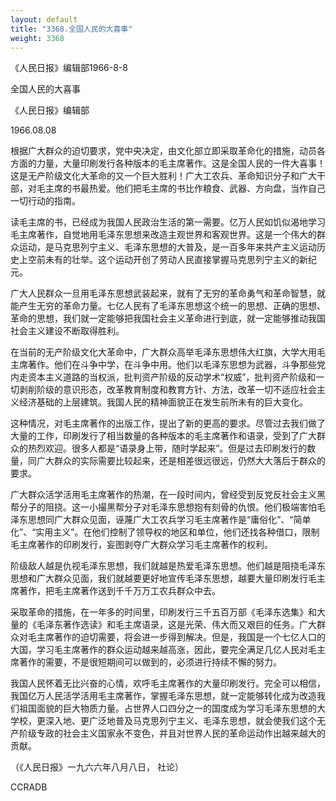 ```yaml
---
layout: default
title: "3368.全国人民的大喜事"
weight: 3368
---
```


《人民日报》编辑部1966-8-8

全国人民的大喜事

《人民日报》编辑部

1966.08.08

根据广大群众的迫切要求，党中央决定，由文化部立即采取革命化的措施，动员各方面的力量，大量印刷发行各种版本的毛主席著作。这是全国人民的一件大喜事！这是无产阶级文化大革命的又一个巨大胜利！广大工农兵、革命知识分子和广大干部，对毛主席的书最热爱。他们把毛主席的书比作粮食、武器、方向盘，当作自己一切行动的指南。

读毛主席的书，已经成为我国人民政治生活的第一需要。亿万人民如饥似渴地学习毛主席著作，自觉地用毛泽东思想来改造主观世界和客观世界。这是一个伟大的群众运动，是马克思列宁主义、毛泽东思想的大普及，是一百多年来共产主义运动历史上空前未有的壮举。这个运动开创了劳动人民直接掌握马克思列宁主义的新纪元。

广大人民群众一旦用毛泽东思想武装起来，就有了无穷的革命勇气和革命智慧，就能产生无穷的革命力量。七亿人民有了毛泽东思想这个统一的思想、正确的思想、革命的思想，我们就一定能够把我国社会主义革命进行到底，就一定能够推动我国社会主义建设不断取得胜利。

在当前的无产阶级文化大革命中，广大群众高举毛泽东思想伟大红旗，大学大用毛主席著作。他们在斗争中学，在斗争中用。他们以毛泽东思想为武器，斗争那些党内走资本主义道路的当权派，批判资产阶级的反动学术“权威”，批判资产阶级和一切剥削阶级的意识形态，改革教育制度和教育方针、方法，改革一切不适应社会主义经济基础的上层建筑。我国人民的精神面貌正在发生前所未有的巨大变化。

这种情况，对毛主席著作的出版工作，提出了新的更高的要求。尽管过去我们做了大量的工作，印刷发行了相当数量的各种版本的毛主席著作和语录，受到了广大群众的热烈欢迎。很多人都是“语录身上带，随时学起来”。但是过去印刷发行的数量，同广大群众的实际需要比较起来，还是相差很远很远，仍然大大落后于群众的要求。

广大群众活学活用毛主席著作的热潮，在一段时间内，曾经受到反党反社会主义黑帮分子的阻挠。这一小撮黑帮分子对毛泽东思想抱有刻骨的仇恨。他们极端害怕毛泽东思想同广大群众见面，诬蔑广大工农兵学习毛主席著作是“庸俗化”、“简单化”、“实用主义”。在他们控制了领导权的地区和单位，他们还找各种借口，限制毛主席著作的印刷发行，妄图剥夺广大群众学习毛主席著作的权利。

阶级敌人越是仇视毛泽东思想，我们就越是热爱毛泽东思想。他们越是阻挠毛泽东思想和广大群众见面，我们就越要更好地宣传毛泽东思想，越要大量印刷发行毛主席著作，把毛主席著作送到千千万万工农兵群众中去。

采取革命的措施，在一年多的时间里，印刷发行三千五百万部《毛泽东选集》和大量的《毛泽东著作选读》和毛主席语录，这是光荣、伟大而又艰巨的任务。广大群众对毛主席著作的迫切需要，将会进一步得到解决。但是，我国是一个七亿人口的大国，学习毛主席著作的群众运动越来越高涨，因此，要完全满足几亿人民对毛主席著作的需要，不是很短期间可以做到的，必须进行持续不懈的努力。

我国人民怀着无比兴奋的心情，欢呼毛主席著作的大量印刷发行。完全可以相信，我国亿万人民活学活用毛主席著作，掌握毛泽东思想，就一定能够转化成为改造我们祖国面貌的巨大物质力量。占世界人口四分之一的国度成为学习毛泽东思想的大学校，更深入地、更广泛地普及马克思列宁主义、毛泽东思想，就会使我们这个无产阶级专政的社会主义国家永不变色，并且对世界人民的革命运动作出越来越大的贡献。

（《人民日报》一九六六年八月八日， 社论）

CCRADB

